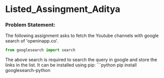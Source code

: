 # Listed_Assingment_Aditya

### Problem Statement:
The following assignment asks to fetch the Youtube channels with google search of 'openinapp.co'. 

```python
from googlesearch import search
```
The above search is required to search the query in google and store the links in the list.
It can be installed using pip: ```python pip install googlesearch-python
```
